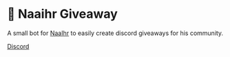# 🎉 Naaihr Giveaway
A small bot for [NaaIhr](https://naaihr.de) to easily create discord giveaways for his community.

[Discord](https://discord.gg/naaihr)
